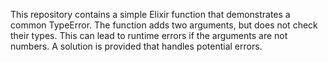 This repository contains a simple Elixir function that demonstrates a common TypeError.  The function adds two arguments, but does not check their types.  This can lead to runtime errors if the arguments are not numbers. A solution is provided that handles potential errors.